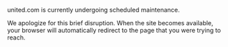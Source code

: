 united.com is currently undergoing scheduled maintenance.

We apologize for this brief disruption. When the site becomes available, your browser will automatically redirect to the page that you were trying to reach.